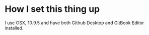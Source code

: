 # How I set this thing up

I use OSX, 10.9.5 and have both Github Desktop and GitBook Editor installed.
